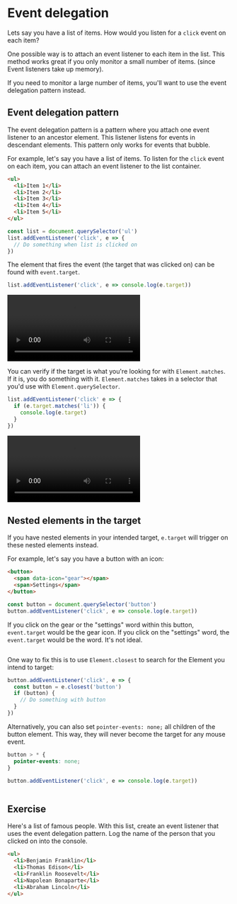 # Event delegation

Lets say you have a list of items. How would you listen for a `click` event on each item?

One possible way is to attach an event listener to each item in the list. This method works great if you only monitor a small number of items. (since Event listeners take up memory).

If you need to monitor a large number of items, you'll want to use the event delegation pattern instead.

## Event delegation pattern

The event delegation pattern is a pattern where you attach one event listener to an ancestor element. This listener listens for events in descendant elements. This pattern only works for events that bubble.

For example, let's say you have a list of items. To listen for the `click` event on each item, you can attach an event listener to the list container.

```html
<ul>
  <li>Item 1</li>
  <li>Item 2</li>
  <li>Item 3</li>
  <li>Item 4</li>
  <li>Item 5</li>
</ul>
```

```js
const list = document.querySelector('ul')
list.addEventListener('click', e => {
  // Do something when list is clicked on
})
```

The element that fires the event (the target that was clicked on) can be found with `event.target`.

```js
list.addEventListener('click', e => console.log(e.target))
```

<video autoplay loop>
  <source src="../../images/events/delegation/delegate.mp4" />
</video>

You can verify if the target is what you're looking for with `Element.matches`. If it is, you do something with it. `Element.matches` takes in a selector that you'd use with `Element.querySelector`.

```js
list.addEventListener('click' e => {
  if (e.target.matches('li')) {
    console.log(e.target)
  }
})
```

<video autoplay loop>
  <source src="../../images/events/delegation/delegate-fixed.mp4" />
</video>

## Nested elements in the target

If you have nested elements in your intended target, `e.target` will trigger on these nested elements instead.

For example, let's say you have a button with an icon:

```html
<button>
  <span data-icon="gear"></span>
  <span>Settings</span>
</button>
```

```js
const button = document.querySelector('button')
button.addEventListener('click', e => console.log(e.target))
```

If you click on the gear or the "settings" word within this button, `event.target` would be the gear icon. If you click on the "settings" word, the `event.target` would be the word. It's not ideal.

<figure>
  <img src="/images/2017/" alt="">
  <figcaption></figcaption>
</figure>

One way to fix this is to use `Element.closest` to search for the Element you intend to target:

```js
button.addEventListener('click', e => {
  const button = e.closest('button')
  if (button) {
    // Do something with button
  }
})
```

Alternatively, you can also set `pointer-events: none;` all children of the button element. This way, they will never become the target for any mouse event.

```css
button > * {
  pointer-events: none;
}
```

```js
button.addEventListener('click', e => console.log(e.target))
```

<figure>
  <img src="/images/2017/" alt="">
  <figcaption></figcaption>
</figure>

## Exercise

Here's a list of famous people. With this list, create an event listener that uses the event delegation pattern. Log the name of the person that you clicked on into the console.

```html
<ul>
  <li>Benjamin Franklin</li>
  <li>Thomas Edison</li>
  <li>Franklin Roosevelt</li>
  <li>Napolean Bonaparte</li>
  <li>Abraham Lincoln</li>
</ul>
```

